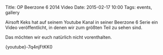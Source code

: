 Title: OP Beerzone 6 2014 Video
Date: 2015-02-17 10:00
Tags: events, gallery

Airsoft Keks hat auf seinem Youtube Kanal in seiner Beerzone 6 Serie ein Video veröffentlicht, in denen wir zum größten Teil zu sehen sind.

Das möchten wir euch natürlich nicht vorenthalten.

{youtube}-7q4njFtKK0
